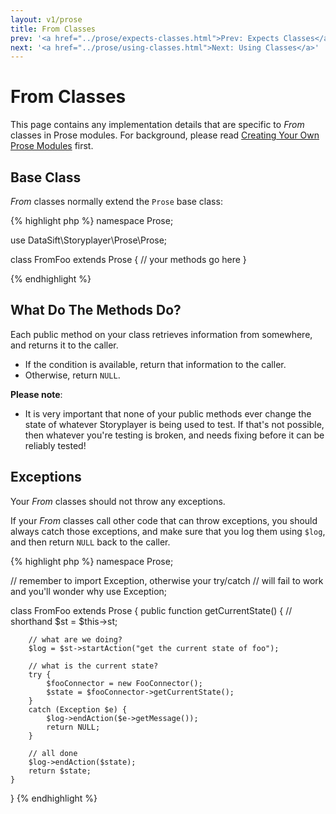 ```yaml
---
layout: v1/prose
title: From Classes
prev: '<a href="../prose/expects-classes.html">Prev: Expects Classes</a>'
next: '<a href="../prose/using-classes.html">Next: Using Classes</a>'
---
```


# From Classes

This page contains any implementation details that are specific to _From_ classes in Prose modules.  For background, please read [Creating Your Own Prose Modules](creating-prose-modules.html) first.

## Base Class

_From_ classes normally extend the `Prose` base class:

{% highlight php %}
namespace Prose;

use DataSift\Storyplayer\Prose\Prose;

class FromFoo extends Prose
{
	// your methods go here
}

{% endhighlight %}

## What Do The Methods Do?

Each public method on your class retrieves information from somewhere, and returns it to the caller.

* If the condition is available, return that information to the caller.
* Otherwise, return `NULL`.

__Please note__:

* It is very important that none of your public methods ever change the state of whatever Storyplayer is being used to test.  If that's not possible, then whatever you're testing is broken, and needs fixing before it can be reliably tested!

## Exceptions

Your _From_ classes should not throw any exceptions.

If your _From_ classes call other code that can throw exceptions, you should always catch those exceptions, and make sure that you log them using `$log`, and then return `NULL` back to the caller.

{% highlight php %}
namespace Prose;

// remember to import Exception, otherwise your try/catch
// will fail to work and you'll wonder why
use Exception;

class FromFoo extends Prose
{
	public function getCurrentState()
	{
		// shorthand
		$st = $this->st;

		// what are we doing?
		$log = $st->startAction("get the current state of foo");

		// what is the current state?
		try {
			$fooConnector = new FooConnector();
			$state = $fooConnector->getCurrentState();
		}
		catch (Exception $e) {
			$log->endAction($e->getMessage());
			return NULL;
		}

		// all done
		$log->endAction($state);
		return $state;
	}
}
{% endhighlight %}
